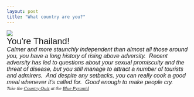 ```yaml
---
layout: post
title: "What country are you?"
---
```




<p><img src="http://bluepyramid.org/ia/thai.gif"><br>
  <font face="Georgia Ref, Verdana, Eurostile, Tahoma, Arial" size="5">You're Thailand!<br>
  <i><font size="3">Calmer and more staunchly independent than almost all those around you, 
you have a long history of rising above adversity. &nbsp;Recent adversity has led to questions 
about your sexual promiscuity and the threat of disease, but you still manage to attract a 
number of tourists and admirers. &nbsp;And despite any setbacks, you can really cook a good 
meal whenever it's called for. &nbsp;Good enough to make people cry.</font><br><font size="2" 
face="Times New Roman">Take the <a href="http://bluepyramid.org/ia/cquiz.htm">Country 
Quiz</a> at the <a href="http://bluepyramid.org">Blue Pyramid</a></font></i></font></p>


